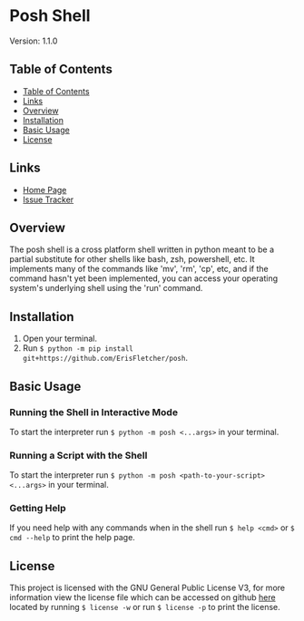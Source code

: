 # Posh Shell

Version: 1.1.0

## Table of Contents

- [Table of Contents](#table-of-contents)
- [Links](#links)
- [Overview](#overview)
- [Installation](#installation)
- [Basic Usage](#basic-usage)
- [License](#license)

## Links

- [Home Page](https://github.com/ErisFletcher/posh)
- [Issue Tracker](https://github.com/ErisFletcher/posh/issues)

## Overview

The posh shell is a cross platform shell written in python meant to be a partial substitute for other shells like bash, zsh, powershell, etc. It implements many of the commands like 'mv', 'rm', 'cp', etc, and if the command hasn't yet been implemented, you can access your operating system's underlying shell using the 'run' command.

## Installation

1. Open your terminal.
2. Run `$ python -m pip install git+https://github.com/ErisFletcher/posh`.

## Basic Usage

### Running the Shell in Interactive Mode

To start the interpreter run `$ python -m posh <...args>` in your terminal.

### Running a Script with the Shell

To start the interpreter run `$ python -m posh <path-to-your-script> <...args>` in your terminal.

### Getting Help

If you need help with any commands when in the shell run `$ help <cmd>` or `$ cmd --help` to print the help page.

## License

This project is licensed with the GNU General Public License V3, for more information view the license file which can be accessed on github [here](https://github.com/ErisFletcher/posh/blob/main/LICENSE.md) located by running `$ license -w` or run `$ license -p` to print the license.
